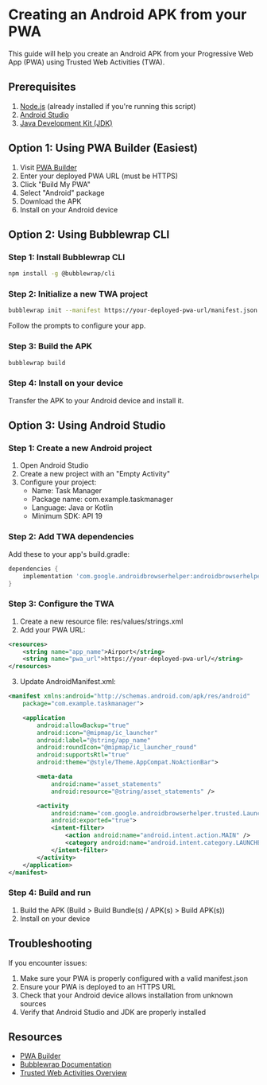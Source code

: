 # Creating an Android APK from your PWA

This guide will help you create an Android APK from your Progressive Web App (PWA) using Trusted Web Activities (TWA).

## Prerequisites

1. [Node.js](https://nodejs.org/) (already installed if you're running this script)
2. [Android Studio](https://developer.android.com/studio)
3. [Java Development Kit (JDK)](https://www.oracle.com/java/technologies/javase-jdk11-downloads.html)

## Option 1: Using PWA Builder (Easiest)

1. Visit [PWA Builder](https://www.pwabuilder.com/)
2. Enter your deployed PWA URL (must be HTTPS)
3. Click "Build My PWA"
4. Select "Android" package
5. Download the APK
6. Install on your Android device

## Option 2: Using Bubblewrap CLI

### Step 1: Install Bubblewrap CLI

```bash
npm install -g @bubblewrap/cli
```

### Step 2: Initialize a new TWA project

```bash
bubblewrap init --manifest https://your-deployed-pwa-url/manifest.json
```

Follow the prompts to configure your app.

### Step 3: Build the APK

```bash
bubblewrap build
```

### Step 4: Install on your device

Transfer the APK to your Android device and install it.

## Option 3: Using Android Studio

### Step 1: Create a new Android project

1. Open Android Studio
2. Create a new project with an "Empty Activity"
3. Configure your project:
   - Name: Task Manager
   - Package name: com.example.taskmanager
   - Language: Java or Kotlin
   - Minimum SDK: API 19

### Step 2: Add TWA dependencies

Add these to your app's build.gradle:

```gradle
dependencies {
    implementation 'com.google.androidbrowserhelper:androidbrowserhelper:2.3.0'
}
```

### Step 3: Configure the TWA

1. Create a new resource file: res/values/strings.xml
2. Add your PWA URL:

```xml
<resources>
    <string name="app_name">Airport</string>
    <string name="pwa_url">https://your-deployed-pwa-url/</string>
</resources>
```

3. Update AndroidManifest.xml:

```xml
<manifest xmlns:android="http://schemas.android.com/apk/res/android"
    package="com.example.taskmanager">

    <application
        android:allowBackup="true"
        android:icon="@mipmap/ic_launcher"
        android:label="@string/app_name"
        android:roundIcon="@mipmap/ic_launcher_round"
        android:supportsRtl="true"
        android:theme="@style/Theme.AppCompat.NoActionBar">

        <meta-data
            android:name="asset_statements"
            android:resource="@string/asset_statements" />

        <activity
            android:name="com.google.androidbrowserhelper.trusted.LauncherActivity"
            android:exported="true">
            <intent-filter>
                <action android:name="android.intent.action.MAIN" />
                <category android:name="android.intent.category.LAUNCHER" />
            </intent-filter>
        </activity>
    </application>
</manifest>
```

### Step 4: Build and run

1. Build the APK (Build > Build Bundle(s) / APK(s) > Build APK(s))
2. Install on your device

## Troubleshooting

If you encounter issues:

1. Make sure your PWA is properly configured with a valid manifest.json
2. Ensure your PWA is deployed to an HTTPS URL
3. Check that your Android device allows installation from unknown sources
4. Verify that Android Studio and JDK are properly installed

## Resources

- [PWA Builder](https://www.pwabuilder.com/)
- [Bubblewrap Documentation](https://github.com/GoogleChromeLabs/bubblewrap)
- [Trusted Web Activities Overview](https://developer.chrome.com/docs/android/trusted-web-activity/)
